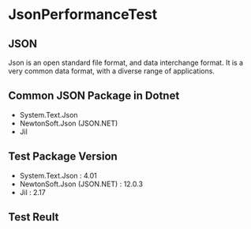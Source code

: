 # JsonPerformanceTest  

## JSON  
Json is an open standard file format, and data interchange format. It is a very common data format, with a diverse range of applications.  

## Common JSON Package in Dotnet  
+ System.Text.Json  
+ NewtonSoft.Json (JSON.NET)  
+ Jil  

## Test Package Version
+ System.Text.Json : 4.01  
+ NewtonSoft.Json (JSON.NET) : 12.0.3  
+ Jil : 2.17  

## Test Reult
